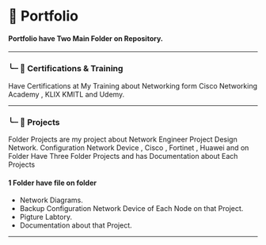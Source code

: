 # 📂 Portfolio
#### Portfolio have Two Main Folder on Repository.
---
### ╰┈ 📂 Certifications & Training
Have Certifications at My Training  about Networking form Cisco Networking Academy , KLIX KMITL and Udemy.

---

### ╰┈ 📂 Projects
Folder Projects are my project about Network Engineer Project  Design Network. Configuration Network Device , Cisco , Fortinet , Huawei and on Folder Have Three Folder Projects and has Documentation about Each Projects

#### 1 Folder have file on folder
- Network Diagrams.
- Backup Configuration Network Device of Each Node on that Project.
- Pigture Labtory.
- Documentation about that Project.

---
